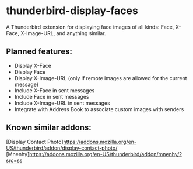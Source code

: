 # thunderbird-display-faces
A Thunderbird extension for displaying face images of all kinds: Face, X-Face, X-Image-URL, and anything similar.

## Planned features:
* Display X-Face
* Display Face
* Display X-Image-URL (only if remote images are allowed for the current message)
* Include X-Face in sent messages
* Include Face in sent messages
* Include X-Image-URL in sent messages
* Integrate with Address Book to associate custom images with senders

## Known similar addons:
[Display Contact Photo]https://addons.mozilla.org/en-US/thunderbird/addon/display-contact-photo/
[Mnenhy]https://addons.mozilla.org/en-US/thunderbird/addon/mnenhy/?src=ss
